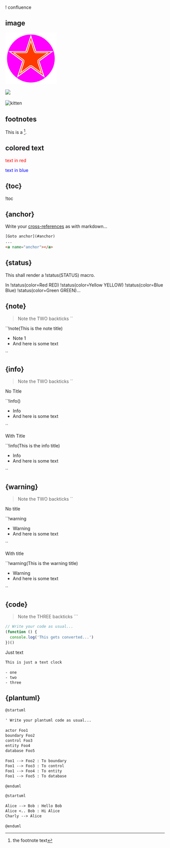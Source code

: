 ! confluence

## image

![](./path_to/img.png)

![](./test.png)

<img src="http://placekitten.com/200/300" width="200" alt="kitten" align="center">

## footnotes

This is a [^footnote].

## colored text

<font color="red">text in red</font>

<font color="#0000ff">text in blue</font>

## {toc}

!toc

## {anchor}

Write your [cross-references](#cross-ref) as with markdown...

```html
[Goto anchor](#anchor)
...
<a name="anchor"></a>
```

<a name="cross-ref"></a>

## {status}

This shall render a !status(STATUS) macro.

In !status(color=Red RED) !status(color=Yellow YELLOW) !status(color=Blue Blue) !status(color=Green GREEN)...

## {note}

> Note the TWO backticks ``

``!note(This is the note title)

- Note 1
- And here is some text

``

## {info}

> Note the TWO backticks ``

No Title

``!info()

- Info
- And here is some text

``

With Title

``!info(This is the info title)

- Info
- And here is some text

``

## {warning}

> Note the TWO backticks ``

No title

``!warning

- Warning
- And here is some text

``

With title

``!warning(This is the warning title)

- Warning
- And here is some text

``

## {code}

> Note the THREE backticks ```

```js
// Write your code as usual...
(function () {
  console.log('This gets converted...')
})()
```

Just text

```
This is just a text clock

- one
- two
- three
```

## {plantuml}

```!plantuml
@startuml

' Write your plantuml code as usual...

actor Foo1
boundary Foo2
control Foo3
entity Foo4
database Foo5

Foo1 --> Foo2 : To boundary
Foo1 --> Foo3 : To control
Foo1 --> Foo4 : To entity
Foo1 --> Foo5 : To database

@enduml
```

```!plantuml(format=svg)
@startuml

Alice --> Bob : Hello Bob
Alice <.. Bob : Hi Alice
Charly --> Alice

@enduml
```

[^footnote]: the footnote text
